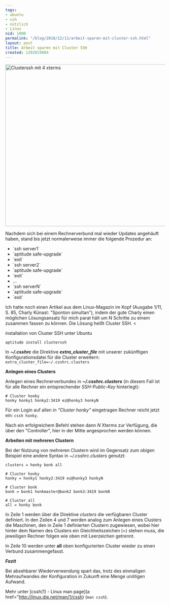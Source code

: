 ```yaml
---
tags:
- ubuntu
- ssh
- nützlich
- Linux
nid: 1000
permalink: "/blog/2010/12/11/arbeit-sparen-mit-cluster-ssh.html"
layout: post
title: Arbeit sparen mit Cluster SSH
created: 1292019984
---
```

<img alt="Clusterssh mit 4 xterms" src="/sites/netzaffe.de/files/cssh-4-xterms.png" width="510px">

Nachdem sich bei einem Rechnerverbund mal wieder Updates angehäuft haben, stand bis jetzt normalerweise immer die folgende Prozedur an:

- `ssh server1´
- `aptitude safe-upgrade´
- `exit´
- `ssh server2´
- `aptitude safe-upgrade´
- `exit´
- ...
- `ssh serverN´
- `aptitude safe-upgrade´
- `exit´

Ich hatte noch einen Artikel aus dem Linux-Magazin im Kopf (Ausgabe 1/11, S. 85, Charly Künast: "Sponton simultan"), indem der gute Charly einen möglichen Lösungsansatz für mich parat hält um N Schritte zu einem zusammen fassen zu können. Die Lösung heißt Cluster SSH. <!--break--><

installation von Cluster SSH unter Ubuntu
```
aptitude install clusterssh
```
In ***~/.csshrc*** die Direktive 
***extra_cluster_file*** mit unserer zukünftigen Konfigurationsdatei für die Cluster erweitern: ` extra_cluster_file=~/.csshrc.clusters `

**Anlegen eines Clusters**

Anlegen eines Rechnerverbundes in  ***~/.csshrc.clusters*** (in diesem Fall ist für alle Rechner ein entsprechender _SSH-Public-Key_ hinterlegt): 


```
# Cluster honky
honky honky1 honky2:3419 ez@honky3 honkyN
```

Für ein Login auf allen in _"Cluster honky"_ eingetragen Rechner reicht jetzt ein: `cssh honky`.

Nach ein erfolgreichem Befehl stehen dann _N_ Xterms zur Verfügung, die über den "Controller", hier in der Mitte angesprochen werden können.


**Arbeiten mit mehreren Clustern**

Bei der Nutzung von mehreren Clustern wird im Gegensatz zum obigen Beispiel eine andere Syntax in _~/.csshrc.clusters_ genutzt: 

```
clusters = honky bonk all
    
# Cluster honky
honky = honky1 honky2:3419 ez@honky3 honkyN
    
# Cluster bonk
bonk = bonk1 honkmaster@bonk2 bonk3:3419 bonkN
    
# Cluster all
all = honky bonk
```

In Zeile 1 werden über die Direktive _clusters_ die verfügbaren Cluster definiert. 
In den Zeilen 4 und 7 werden analog zum Anlegen eines Clusters die Maschinen,
den in Zeile 1 definierten Clustern zugewiesen, 
wobei hier hinter dem Namen des Clusters ein Gleichheitszeichen (=) stehen muss, 
die jeweiligen Rechner folgen wie oben mit Leerzeichen getrennt. 

In Zeile 10 werden unter **all** oben konfigurierten Cluster wieder zu einen Verbund zusammengefasst.

***Fazit***

Bei absehbarer Wiederverwendung spart das, trotz des einmaligen Mehraufwandes der Konfiguration in Zukunft eine Menge unötigen Aufwand. 

Mehr unter [cssh(1) - Linux man page](a href="http://linux.die.net/man/1/cssh)</a> (`man cssh`).
